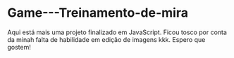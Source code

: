 # Game---Treinamento-de-mira
Aqui está mais uma projeto finalizado em JavaScript. Ficou tosco por conta da minah falta de habilidade em edição de imagens kkk. Espero que gostem!
